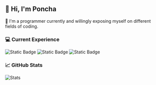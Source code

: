 ## 👋 Hi, I'm Poncha

🚀 I'm a programmer currently and willingly exposing myself on different fields of coding.

### 💻 Current Experience
![Static Badge](https://img.shields.io/badge/-%23082567?style=for-the-badge&logo=c&logoColor=white)
![Static Badge](https://img.shields.io/badge/-%23005A92?style=for-the-badge&logo=c%2B%2B&logoColor=white)
![Static Badge](https://img.shields.io/badge/OpenGL-%235586A4?style=for-the-badge&logo=opengl&labelColor=white)


### 📈 GitHub Stats
![Stats](https://github-readme-stats.vercel.app/api?username=Ponchoru-recur&show_icons=true&theme=dark)
